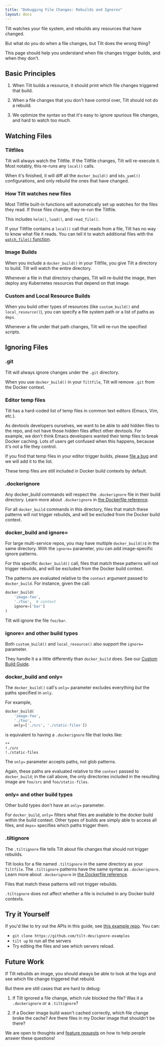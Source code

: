 ```yaml
---
title: "Debugging File Changes: Rebuilds and Ignores"
layout: docs
---
```


Tilt watches your file system, and rebuilds any resources that have changed.

But what do you do when a file changes, but Tilt does the wrong thing?

This page should help you understand when file changes trigger builds, and when
they don't.

## Basic Principles

1) When Tilt builds a resource, it should print which file changes triggered
that build.

2) When a file changes that you don't have control over, Tilt should not do a
rebuild.

3) We optimize the syntax so that it's easy to ignore spurious file changes,
and hard to watch too much.

## Watching Files

### Tiltfiles

Tilt will always watch the Tiltfile. If the Tiltfile changes, Tilt will re-execute it.
Most notably, this re-runs any `local()` calls.

When it's finished, it will diff all the `docker_build()` and `k8s_yaml()`
configurations, and only rebuild the ones that have changed.

### How Tilt watches new files

Most Tiltfile built-in functions will automatically set up watches
for the files they read. If those files change, they re-run the Tiltfile.

This includes `helm()`, `load()`, and `read_file()`.

If your Tiltfile contains a `local()` call that reads from a file,
Tilt has no way to know what file it reads. You can tell it to watch additional
files with the [`watch_file()` function](api.html#api.watch_file).

### Image Builds

When you include a `docker_build()` in your Tiltfile, you give Tilt
a directory to build. Tilt will watch the entire directory.

Whenever a file in that directory changes, Tilt will re-build the image,
then deploy any Kubernetes resources that depend on that image.

### Custom and Local Resource Builds

When you build other types of resources (like `custom_build()` and
`local_resource()`), you can specify a file system path or a list of paths as
`deps`.

Whenever a file under that path changes, Tilt will re-run the specified scripts.

## Ignoring Files

### .git

Tilt will always ignore changes under the `.git` directory.

When you use `docker_build()` in your `Tiltfile`, Tilt will remove `.git` from
the Docker context.

### Editor temp files

Tilt has a hard-coded list of temp files in common text editors (Emacs, Vim, etc.).

As devtools developers ourselves, we want to be able to add hidden files to the
repo, and not have those hidden files affect other devtools. For example, we
don't think Emacs developers wanted their temp files to break Docker
caching. Lots of users get confused when this happens, because it's not a file
they control.

If you find that temp files in your editor trigger builds, please
[file a bug](https://github.com/tilt-dev/tilt/issues/new)
and we will add it to the list.

These temp files are still included in Docker build contexts by default.

### .dockerignore

Any docker_build commands will respect the `.dockerignore` file
in their build directory. Learn more about `.dockerignore` in [the
Dockerfile reference](https://docs.docker.com/engine/reference/builder/#dockerignore-file).

For all `docker_build` commands in this directory, files that match these
patterns will not trigger rebuilds, and will be excluded from the Docker build
context.

### docker_build and ignore=

For large multi-service repos, you may have multiple `docker_build()`s in the
same directory. With the `ignore=` parameter, you can add image-specific ignore
patterns.

For this specific `docker_build()` call, files that match these patterns will
not trigger rebuilds, and will be excluded from the Docker build context.

The patterns are evaluated relative to the `context` argument passed to `docker_build`. For instance, given the call:
```python
docker_build(
    'image-foo',
    './foo',  # context
    ignore=['bar']
)
```
Tilt will ignore the file `foo/bar`.

### ignore= and other build types

Both `custom_build()` and `local_resource()` also support the `ignore=`
parameter.

They handle it a a little differently than `docker_build` does. See our [Custom
Build Guide](custom_build.html#adjust-file-watching-with-ignore).

### docker_build and only=

The `docker_build()` call's `only=` parameter excludes everything *but* the 
paths specified in `only`.

For example,

```python
docker_build(
    'image-foo',
    './foo',
    only=['./src', './static-files'])
```

is equivalent to having a `.dockerignore` file that looks like:

```
**
!./src
!./static-files
```

The `only=` parameter accepts paths, not glob patterns.

Again, these paths are evaluated relative to the `context` passed to
`docker_build`; in the call above, the only directories included in the
resulting image are `foo/src` and `foo/static-files`.

### only= and other build types

Other build types don't have an `only=` parameter.


For `docker_build`, `only=` filters what files are available to the docker
build within the build context. Other types of builds are simply able to access
all files, and `deps=` specifies which paths trigger them.

### .tiltignore

The `.tiltignore` file tells Tilt about file changes that should not trigger rebuilds.

Tilt looks for a file named `.tiltignore` in the same directory as your
`Tiltfile`. The `.tiltignore` patterns have the same syntax as `.dockerignore`.
Learn more about `.dockerignore` in
[the Dockerfile reference](https://docs.docker.com/engine/reference/builder/#dockerignore-file).

Files that match these patterns will not trigger rebuilds.

`.tiltignore` does not affect whether a file is included in any Docker
build contexts.

## Try it Yourself

If you'd like to try out the APIs in this guide, see
[this example repo](https://github.com/tilt-dev/ignore-examples). You can:

- `git clone https://github.com/tilt-dev/ignore-examples`
- `tilt up` to run all the servers
- Try editing the files and see which servers reload.

## Future Work

If Tilt rebuilds an image, you should always be able to look at the logs
and see which file change triggered that rebuild.

But there are still cases that are hard to debug:

1) If Tilt ignored a file change, which rule blocked the file? Was it a
`.dockerignore` or a `.tiltignore`?

2) If a Docker image build wasn't cached correctly, which file change broke the
cache? Are there files in my Docker image that shouldn't be there?

We are open to thoughts and
[feature requests](https://github.com/tilt-dev/tilt/issues/new) on how to
help people answer these questions!

